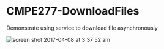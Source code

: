 # CMPE277-DownloadFiles
Demonstrate using service to download file asynchronously

![screen shot 2017-04-08 at 3 37 52 am](https://cloud.githubusercontent.com/assets/25620907/24828186/caeeef2c-1c0c-11e7-911f-e488f81c4600.png)
